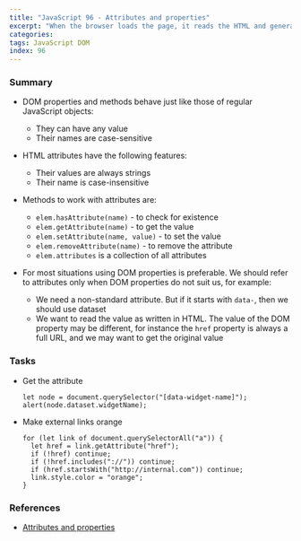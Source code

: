 ```yaml
---
title: "JavaScript 96 - Attributes and properties"
excerpt: "When the browser loads the page, it reads the HTML and generates DOM objects from it. For element nodes, most standard HTML attributes automatically become properties of DOM objects. But the attribute-property mapping is not one to one and we are gonna discuss it here."
categories:
tags: JavaScript DOM
index: 96
---
```


### Summary

- DOM properties and methods behave just like those of regular JavaScript objects:

  - They can have any value
  - Their names are case-sensitive

- HTML attributes have the following features:

  - Their values are always strings
  - Their name is case-insensitive

- Methods to work with attributes are:

  - `elem.hasAttribute(name)` - to check for existence
  - `elem.getAttribute(name)` - to get the value
  - `elem.setAttribute(name, value)` - to set the value
  - `elem.removeAttribute(name)` - to remove the attribute
  - `elem.attributes` is a collection of all attributes

- For most situations using DOM properties is preferable. We should refer to attributes only when DOM properties do not suit us, for example:

  - We need a non-standard attribute. But if it starts with `data-`, then we should use dataset
  - We want to read the value as written in HTML. The value of the DOM property may be different, for instance the `href` property is always a full URL, and we may want to get the original value

### Tasks

- Get the attribute

  ```
  let node = document.querySelector("[data-widget-name]");
  alert(node.dataset.widgetName);
  ```

- Make external links orange

  ```
  for (let link of document.querySelectorAll("a")) {
    let href = link.getAttribute("href");
    if (!href) continue;
    if (!href.includes("://")) continue;
    if (href.startsWith("http://internal.com")) continue;
    link.style.color = "orange";
  }
  ```

### References

- [Attributes and properties](https://javascript.info/dom-attributes-and-properties)
